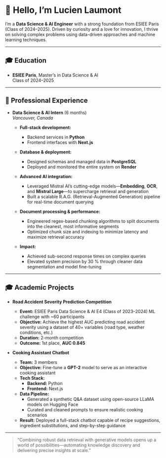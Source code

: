 # 👋 Hello, I’m Lucien Laumont

I’m a **Data Science & AI Engineer** with a strong foundation from ESIEE Paris (Class of 2024–2025). Driven by curiosity and a love for innovation, I thrive on solving complex problems using data-driven approaches and machine learning techniques.

---

## 🎓 Education

- **ESIEE Paris**, Master’s in Data Science & AI  
  Class of 2024–2025

---

## 💼 Professional Experience

- **Data Science & AI Intern** (6 months)  
  _Vancouver, Canada_

  - **Full-stack development:**  
    - Backend services in **Python**  
    - Frontend interfaces with **Next.js**

  - **Database & deployment:**  
    - Designed schemas and managed data in **PostgreSQL**  
    - Deployed and monitored the entire system on **Render**

  - **Advanced AI integration:**  
    - Leveraged Mistral AI’s cutting-edge models—**Embedding**, **OCR**, and **Mistral Large**—to supercharge retrieval and generation  
    - Built a scalable R.A.G. (Retrieval-Augmented Generation) pipeline for real-time document querying

  - **Document processing & performance:**  
    - Engineered regex-based chunking algorithms to split documents into the cleanest, most informative segments  
    - Optimized chunk size and indexing to minimize latency and maximize retrieval accuracy

  - **Impact:**  
    - Achieved sub-second response times on complex queries  
    - Elevated system precision by 30 % through cleaner data segmentation and model fine-tuning

---

## 🎓 Academic Projects

- **Road Accident Severity Prediction Competition**  
  - **Event:** ESIEE Paris Data Science & AI E4 (Class of 2023–2024) ML challenge with ~60 participants  
  - **Objective:** Achieve the highest AUC predicting road accident severity using a dataset of 40+ variables (road type, weather conditions, etc.)  
  - **Duration:** 2-month competition  
  - **Outcome:** 1st place, **AUC 0.845**
    
- **Cooking Assistant Chatbot**  
  - **Team:** 3 members  
  - **Objective:** Fine-tune a **GPT-2** model to serve as an interactive cooking assistant  
  - **Tech Stack:**  
    - **Backend:** Python  
    - **Frontend:** Next.js  
  - **Data Pipeline:**  
    - Generated a synthetic Q&A dataset using open-source LLaMA models on Hugging Face  
    - Curated and cleaned prompts to ensure realistic cooking scenarios  
  - **Result:** Deployed a full-stack chatbot capable of recipe suggestions, ingredient substitutions, and step-by-step guidance

---

> “Combining robust data retrieval with generative models opens up a world of possibilities—automating knowledge discovery and delivering precise insights at scale.”  

